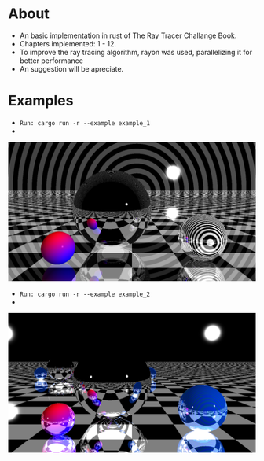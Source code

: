 # About 
 - An basic implementation in rust of The Ray Tracer Challange Book.
 - Chapters implemented: 1 - 12.
 - To improve the ray tracing algorithm, rayon was used, parallelizing it for better performance
 - An suggestion will be apreciate.

# Examples 
- `Run: cargo run -r --example example_1`
- 
![](pictures/example_1.png)

- `Run: cargo run -r --example example_2`
- 
![](pictures/example_2.png)
